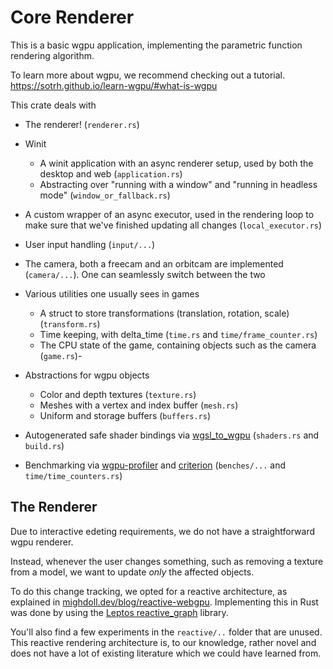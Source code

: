 # Core Renderer

This is a basic wgpu application, implementing the parametric function rendering algorithm.

To learn more about wgpu, we recommend checking out a tutorial. https://sotrh.github.io/learn-wgpu/#what-is-wgpu

This crate deals with

- The renderer! (`renderer.rs`)
- Winit
  - A winit application with an async renderer setup, used by both the desktop and web (`application.rs`)
  - Abstracting over "running with a window" and "running in headless mode" (`window_or_fallback.rs`)

- A custom wrapper of an async executor, used in the rendering loop to make sure that we've finished updating all changes (`local_executor.rs`)
- User input handling (`input/...`)
- The camera, both a freecam and an orbitcam are implemented (`camera/...`). One can seamlessly switch between the two
- Various utilities one usually sees in games
  - A struct to store transformations (translation, rotation, scale) (`transform.rs`)
  - Time keeping, with delta_time (`time.rs` and `time/frame_counter.rs`)
  - The CPU state of the game, containing objects such as the camera (`game.rs`)- 
- Abstractions for wgpu objects
  - Color and depth textures (`texture.rs`)
  - Meshes with a vertex and index buffer (`mesh.rs`)
  - Uniform and storage buffers (`buffers.rs`)
- Autogenerated safe shader bindings via [wgsl_to_wgpu](https://github.com/ScanMountGoat/wgsl_to_wgpu) (`shaders.rs` and `build.rs`)
- Benchmarking via [wgpu-profiler](https://github.com/Wumpf/wgpu-profiler) and [criterion](https://crates.io/crates/criterion2) (`benches/...` and `time/time_counters.rs`)

## The Renderer

Due to interactive edeting requirements, we do not have a straightforward wgpu renderer.

Instead, whenever the user changes something, such as removing a texture from a model, we want to update *only* the affected objects.

To do this change tracking, we opted for a reactive architecture, as explained in [mighdoll.dev/blog/reactive-webgpu](https://mighdoll.dev/blog/reactive-webgpu/). Implementing this in Rust was done by using the [Leptos reactive_graph](https://crates.io/crates/reactive_graph) library.

You'll also find a few experiments in the `reactive/..` folder that are unused. This reactive rendering architecture is, to our knowledge, rather novel and does not have a lot of existing literature which we could have learned from.
